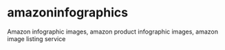 # amazoninfographics
Amazon infographic images, amazon product infographic images, amazon image listing service
